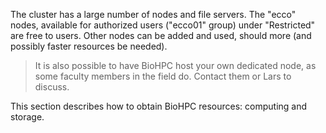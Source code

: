 
The cluster has a large number of nodes and file servers. The "ecco" nodes, available for authorized users ("ecco01" group) under "Restricted" are free to users. Other nodes can be added and used, should more (and possibly faster resources be needed).

> It is also possible to have BioHPC host your own dedicated node, as some faculty members in the field do. Contact them or Lars to discuss.

This section describes how to obtain BioHPC resources: computing and storage.
